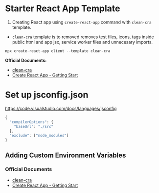 # Starter React App Template

1. Creating React app using `create-react-app` command with `clean-cra` template.

- `clean-cra` template is to removed removes test files, icons, tags inside public html and app jsx, service worker files and unnecesary imports.

```js
npx create-react-app client --template clean-cra
```

**Official Documents:**

- [clean-cra](https://www.npmjs.com/package/cra-template-clean-cra)
- [Create React App - Getting Start](https://create-react-app.dev/docs/getting-started)

# Set up jsconfig.json

https://code.visualstudio.com/docs/languages/jsconfig

```js
{
  "compilerOptions": {
    "baseUrl": "./src"
  },
  "exclude": ["node_modules"]
}
```

## Adding Custom Environment Variables

### Official Documents

- [clean-cra](https://www.npmjs.com/package/cra-template-clean-cra)
- [Create React App - Getting Start](https://create-react-app.dev/docs/getting-started)
